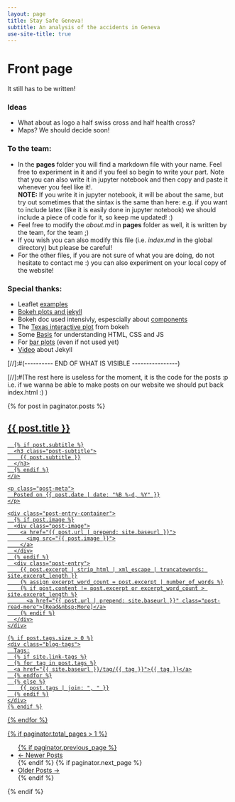 ```yaml
---
layout: page
title: Stay Safe Geneva!
subtitle: An analysis of the accidents in Geneva
use-site-title: true
---
```

# Front page

It still has to be written!

### Ideas
- What about as logo a half swiss cross and half health cross?
- Maps? We should decide soon!

### To the team:
- In the **pages** folder you will find a markdown file with your name. Feel free to experiment in it and if you feel so begin to write your part. Note that you can also write it in jupyter notebook and then copy and paste it whenever you feel like it!.  
**NOTE:** If you write it in jupyter notebook, it will be about the same, but try out sometimes that the sintax is the same than here: e.g. if you want to include latex (like it is easily done in jupyter notebook) we should include a piece of code for it, so keep me updated! :)
- Feel free to modify the _about.md_ in **pages** folder as well, it is written by the team, for the team ;)
- If you wish you can also modify this file (i.e. _index.md_ in the global directory) but please be careful!
- For the other files, if you are not sure of what you are doing, do not hesitate to contact me :) you can also experiment on your local copy of the website!  

### Special thanks:

- Leaflet [examples](http://leafletjs.com/examples.html)
- [Bokeh plots and jekyll](https://briancaffey.github.io/2017/01/23/bokeh-plots-on-jekyll.html)  
- Bokeh doc used intensivly, espescially about [components](http://bokeh.pydata.org/en/latest/docs/user_guide/embed.html#components)  
- The [Texas interactive plot](https://bokeh.pydata.org/en/latest/docs/gallery/texas.html) from bokeh
- Some [Basis](https://www.w3schools.com/html/html_css.asp) for understanding HTML, CSS and JS
- For [bar plots](https://scrimba.com/p/pEKMsN/cast-1953) (even if not used yet)
- [Video](https://www.youtube.com/watch?v=SWVjQsvQocA) about Jekyll


[//]:#(---------- END OF WHAT IS VISIBLE ----------------)

[//]:#(The rest here is useless for the moment, it is the code for the posts :p
  i.e. if we wanna be able to make posts on our website we should put back index.html :) )

<div class="posts-list">
  {% for post in paginator.posts %}
  <article class="post-preview">
    <a href="{{ post.url | prepend: site.baseurl }}">
	  <h2 class="post-title">{{ post.title }}</h2>

	  {% if post.subtitle %}
	  <h3 class="post-subtitle">
	    {{ post.subtitle }}
	  </h3>
	  {% endif %}
    </a>

    <p class="post-meta">
      Posted on {{ post.date | date: "%B %-d, %Y" }}
    </p>

    <div class="post-entry-container">
      {% if post.image %}
      <div class="post-image">
        <a href="{{ post.url | prepend: site.baseurl }}">
          <img src="{{ post.image }}">
        </a>
      </div>
      {% endif %}
      <div class="post-entry">
        {{ post.excerpt | strip_html | xml_escape | truncatewords: site.excerpt_length }}
        {% assign excerpt_word_count = post.excerpt | number_of_words %}
        {% if post.content != post.excerpt or excerpt_word_count > site.excerpt_length %}
          <a href="{{ post.url | prepend: site.baseurl }}" class="post-read-more">[Read&nbsp;More]</a>
        {% endif %}
      </div>
    </div>

    {% if post.tags.size > 0 %}
    <div class="blog-tags">
      Tags:
      {% if site.link-tags %}
      {% for tag in post.tags %}
      <a href="{{ site.baseurl }}/tag/{{ tag }}">{{ tag }}</a>
      {% endfor %}
      {% else %}
        {{ post.tags | join: ", " }}
      {% endif %}
    </div>
    {% endif %}

   </article>
  {% endfor %}
</div>

{% if paginator.total_pages > 1 %}
<ul class="pager main-pager">
  {% if paginator.previous_page %}
  <li class="previous">
    <a href="{{ paginator.previous_page_path | prepend: site.baseurl | replace: '//', '/' }}">&larr; Newer Posts</a>
  </li>
  {% endif %}
  {% if paginator.next_page %}
  <li class="next">
    <a href="{{ paginator.next_page_path | prepend: site.baseurl | replace: '//', '/' }}">Older Posts &rarr;</a>
  </li>
  {% endif %}
</ul>
{% endif %}

